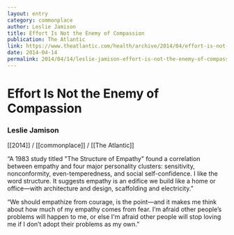 ```yaml
---
layout: entry
category: commonplace
author: Leslie Jamison
title: Effort Is Not the Enemy of Compassion
publication: The Atlantic
link: https://www.theatlantic.com/health/archive/2014/04/effort-is-not-the-enemy-of-compassion/360217/
date: 2014-04-14
permalink: 2014/04/14/leslie-jamison-effort-is-not-the-enemy-of-compassion
---
```


# Effort Is Not the Enemy of Compassion

### Leslie Jamison

[[2014]] / [[commonplace]] / [[The Atlantic]]

“A 1983 study titled "The Structure of Empathy" found a correlation between empathy and four major personality clusters: sensitivity, nonconformity, even-temperedness, and social self-­confidence. I like the word structure. It suggests empathy is an edifice we build like a home or office—with architecture and design, scaffolding and electricity.”

“We should empathize from courage, is the point—and it makes me think about how much of my empathy comes from fear. I’m afraid other people’s problems will happen to me, or else I'm afraid other people will stop loving me if I don’t adopt their problems as my own.”